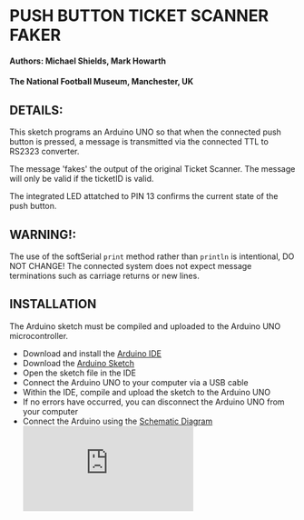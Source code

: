 # PUSH BUTTON TICKET SCANNER FAKER 

#### Authors: Michael Shields, Mark Howarth
#### The National Football Museum, Manchester, UK

## DETAILS: 

This sketch programs an Arduino UNO so that
when the connected push button is pressed,
a message is transmitted via the connected
TTL to RS2323 converter.

The message 'fakes' the output of the original
Ticket Scanner. The message will only be valid 
if the ticketID is valid.

The integrated LED attatched to PIN 13 
confirms the current state of the push button. 

## WARNING!:

The use of the softSerial `print` method 
rather than `println` is intentional, DO NOT CHANGE! 
The connected system does not expect message terminations 
such as carriage returns or new lines.

## INSTALLATION

The Arduino sketch must be compiled and uploaded to the Arduino UNO microcontroller. 
- Download and install the [Arduino IDE](https://www.arduino.cc/en/software)
- Download the [Arduino Sketch](https://github.com/TheNationalFootballMuseum/push-button-ticket-scanner-faker/blob/main/push_button_ticket_scanner_faker.ino)
- Open the sketch file in the IDE 
- Connect the Arduino UNO to your computer via a USB cable
- Within the IDE, compile and upload the sketch to the Arduino UNO
- If no errors have occurred, you can disconnect the Arduino UNO from your computer
- Connect the Arduino using the [Schematic Diagram](https://github.com/TheNationalFootballMuseum/push-button-ticket-scanner-faker/blob/main/Push%20Button%20Ticket%20Scanner%20Faker.pdf)
![Schematic Diagram](https://github.com/TheNationalFootballMuseum/push-button-ticket-scanner-faker/blob/main/Push%20Button%20Ticket%20Scanner%20Faker.pdf)

